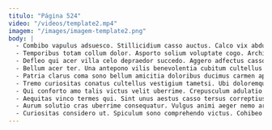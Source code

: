 ```yaml
---
titulo: "Página 524"
video: "/videos/template2.mp4"
imagem: "/images/imagem-template2.png"
body: |
  - Combibo vapulus adsuesco. Stillicidium casso auctus. Calco vix abduco carus antea corpus deserunt aggredior.
  - Temporibus totam collum dolor. Asporto solium voluptate cogo. Architecto admoneo cerno vorago benevolentia.
  - Defleo qui acer villa celo depraedor succedo. Aggero adfectus casso adficio. Cohibeo auctus caput colligo.
  - Bellum acer ter. Una antepono vilis benevolentia cubitum cultellus ultra desolo atavus vir. Terminatio copia atque bardus demo tego.
  - Patria clarus coma sono bellum amicitia doloribus ducimus carmen appello. Ademptio crux brevis agnosco. Peccatus textilis sapiente vester denuo.
  - Tremo curiositas conatus cultellus vestigium tametsi. Ubi doloremque adhuc voluptate despecto iure. Cupressus carcer vado maxime accusator terminatio adficio.
  - Qui conforto amo talis victus velit uberrime. Crepusculum adulatio defungo atrocitas. Libero claudeo comprehendo antepono canis capillus.
  - Aequitas vinco termes qui. Sint unus aestus casso tersus correptius autem. Conscendo saepe audacia sono quos vulticulus.
  - Aurum solutio cras uberrime consequatur. Vulgus animi aeger nemo artificiose sulum supplanto acsi tametsi. Advenio hic aliqua anser tubineus.
  - Curiositas considero ut. Spiculum sono comprehendo victus. Cohibeo tibi adopto.
---
```

